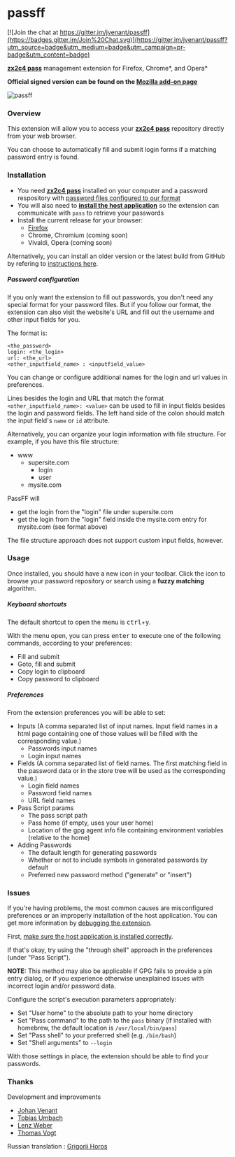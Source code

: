 passff
======

[![Join the chat at https://gitter.im/jvenant/passff](https://badges.gitter.im/Join%20Chat.svg)](https://gitter.im/jvenant/passff?utm_source=badge&utm_medium=badge&utm_campaign=pr-badge&utm_content=badge)

**[zx2c4 pass](http://www.zx2c4.com/projects/password-store/)** management extension for Firefox, Chrome\*, and Opera\*

**Official signed version can be found on the [Mozilla add-on page](https://addons.mozilla.org/firefox/addon/passff)**

![passff](https://user-images.githubusercontent.com/1518387/33810636-8c95df16-de07-11e7-8857-283e7300ecff.png)

### Overview
This extension will allow you to access your **[zx2c4 pass](http://www.zx2c4.com/projects/password-store/)** repository directly from your web browser.

You can choose to automatically fill and submit login forms if a matching password entry is found.

### Installation
- You need **[zx2c4 pass](http://www.zx2c4.com/projects/password-store/)** installed on your computer and a password respository with [password files configured to our format](#password-configuration)
- You will also need to **[install the host application](docs/INSTALLATION.md#installing-the-host-application)** so the extension can communicate with `pass` to retrieve your passwords
- Install the current release for your browser:
  - [Firefox](https://addons.mozilla.org/firefox/addon/passff)
  - Chrome, Chromium (coming soon)
  - Vivaldi, Opera (coming soon)

Alternatively, you can install an older version or the latest build from GitHub by refering to [instructions here](docs/INSTALLATION.md).

##### Password configuration
If you only want the extension to fill out passwords, you don't need any special format for your password files. But if you follow our format, the extension can also visit the website's URL and fill out the username and other input fields for you.

The format is:
```
<the_password>
login: <the_login>
url: <the_url>
<other_inputfield_name> : <inputfield_value>
```

You can change or configure additional names for the login and url values in preferences.

Lines besides the login and URL that match the format `<other_inputfield_name>: <value>` can be used to fill in input fields besides the login and password fields. The left hand side of the colon should match the input field's `name` or `id` attribute.

Alternatively, you can organize your login information with file structure. For example, if you have this file structure:
* www
  * supersite.com
    * login
    * user
  * mysite.com

PassFF will
* get the login from the "login" file under supersite.com
* get the login from the "login" field inside the mysite.com entry for mysite.com (see format above)

The file structure approach does not support custom input fields, however.

### Usage
Once installed, you should have a new icon in your toolbar. Click the icon to browse your password repository or search using a **fuzzy matching** algorithm.

##### Keyboard shortcuts
The default shortcut to open the menu is <kbd>ctrl</kbd>+<kbd>y</kbd>.

With the menu open, you can press <kbd>enter</kbd> to execute one of the following commands, according to your preferences:
- Fill and submit
- Goto, fill and submit
- Copy login to clipboard
- Copy password to clipboard

##### Preferences
From the extension preferences you will be able to set:
- Inputs (A comma separated list of input names. Input field names in a html page containing one of those values will be filled with the corresponding value.)
  - Passwords input names
  - Login input names
- Fields (A comma separated list of field names. The first matching field in the password data or in the store tree will be used as the corresponding value.)
  - Login field names
  - Password field names
  - URL field names
- Pass Script params
  - The pass script path
  - Pass home (if empty, uses your user home)
  - Location of the gpg agent info file containing environment variables (relative to the home)
- Adding Passwords
  - The default length for generating passwords
  - Whether or not to include symbols in generated passwords by default
  - Preferred new password method ("generate" or "insert")

### Issues
If you're having problems, the most common causes are misconfigured preferences or an improperly installation of the host application. You can get more information by [debugging the extension](docs/CONTRIBUTING.md#debugging).

First, [make sure the host application is installed correctly](docs/INSTALLATION.md#installing-the-host-application).

If that's okay, try using the "through shell" approach in the preferences (under "Pass Script").

**NOTE:** This method may also be applicable if GPG fails to provide a pin entry
dialog, or if you experience otherwise unexplained issues with incorrect login
and/or password data.

Configure the script's execution parameters appropriately:

* Set "User home" to the absolute path to your home directory
* Set "Pass command" to the path to the `pass` binary (if installed with homebrew, the default location is `/usr/local/bin/pass`)
* Set "Pass shell" to your preferred shell (e.g. `/bin/bash`)
* Set "Shell arguments" to `--login`

With those settings in place, the extension should be able to find your passwords.

### Thanks
Development and improvements
 * [Johan Venant](https://github.com/jvenant)
 * [Tobias Umbach](https://github.com/sometoby)
 * [Lenz Weber](https://github.com/phryneas)
 * [Thomas Vogt](https://github.com/tuxor1337)

Russian translation : [Grigorii Horos](https://github.com/horosgrisa)
